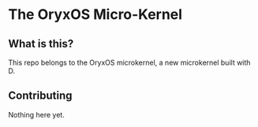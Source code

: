# The OryxOS Micro-Kernel

## What is this?
This repo belongs to the OryxOS microkernel, a new microkernel built with D.

## Contributing
Nothing here yet.

